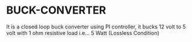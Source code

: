 # BUCK-CONVERTER
It is a closed loop buck converter using PI controller, it bucks 12 volt to 5 volt with 1 ohm resistive load i.e... 5 Watt (Lossless Condition)
